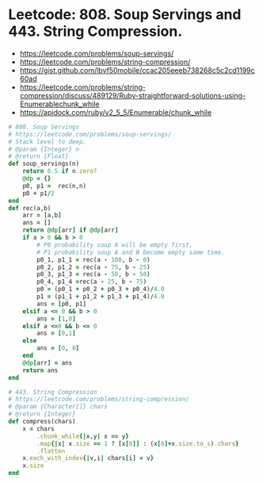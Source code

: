 # Leetcode: 808. Soup Servings and 443. String Compression.

- https://leetcode.com/problems/soup-servings/
- https://leetcode.com/problems/string-compression/
- https://gist.github.com/lbvf50mobile/ccac205eeeb738268c5c2cd1199c60ad
- https://leetcode.com/problems/string-compression/discuss/489129/Ruby-straightforward-solutions-using-Enumerablechunk_while
- https://apidock.com/ruby/v2_5_5/Enumerable/chunk_while

```Ruby
# 808. Soup Servings
# https://leetcode.com/problems/soup-servings/
# Stack level to deep.
# @param {Integer} n
# @return {Float}
def soup_servings(n)
    return 0.5 if n.zero?
    @dp = {}
    p0, p1 =  rec(n,n)
    p0 + p1/2
end
def rec(a,b)
    arr = [a,b]
    ans = []
    return @dp[arr] if @dp[arr]
    if a > 0 && b > 0
        # P0 probability soup A will be empty first.
        # P1 probability soup A and B become empty same time.
        p0_1, p1_1 = rec(a - 100, b - 0)
        p0_2, p1_2 = rec(a - 75, b - 25)
        p0_3, p1_3 = rec(a - 50, b - 50)
        p0_4, p1_4 =rec(a - 25, b - 75)
        p0 = (p0_1 + p0_2 + p0_3 + p0_4)/4.0
        p1 = (p1_1 + p1_2 + p1_3 + p1_4)/4.0
        ans = [p0, p1]
    elsif a <= 0 && b > 0
        ans = [1,0]
    elsif a <=0 && b <= 0
        ans = [0,1]
    else
        ans = [0, 0]
    end
    @dp[arr] = ans
    return ans
end
```


```Ruby
# 443. String Compression
# https://leetcode.com/problems/string-compression/
# @param {Character[]} chars
# @return {Integer}
def compress(chars)
    x = chars
        .chunk_while{|x,y| x == y}
        .map{|x| x.size == 1 ? [x[0]] : (x[0]+x.size.to_s).chars}
        .flatten
    x.each_with_index{|v,i| chars[i] = v}
    x.size
end
```